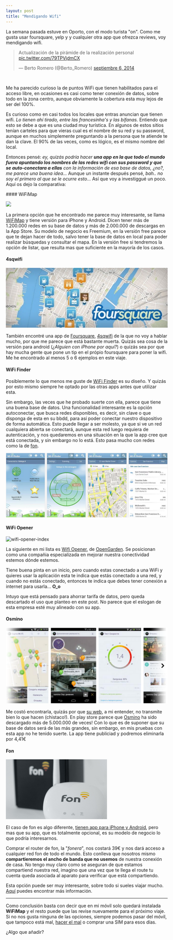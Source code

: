 ```yaml
---
layout: post
title: "Mendigando Wifi"
---
```

La semana pasada estuve en Oporto, con el modo turista "on". Como me gusta usar foursquare, yelp y y cualquier otra app que ofrezca reviews, voy mendigando wifi.

<blockquote class="twitter-tweet" lang="es"><p>Actualización de la pirámide de la realización personal <a href="http://t.co/79TPVjdmCX">pic.twitter.com/79TPVjdmCX</a></p>&mdash; Berto Romero (@Berto_Romero) <a href="https://twitter.com/Berto_Romero/status/508384010134093825">septiembre 6, 2014</a></blockquote>
<script async src="//platform.twitter.com/widgets.js" charset="utf-8"></script>

<br />

Me ha parecido curioso la de puntos WiFi que tienen habilitados para el acceso libre, en ocasiones es casi como tener conexión de datos, sobre todo en la zona centro, aunque obviamente la cobertura esta muy lejos de ser del 100%.

Es curioso como en casi todos los locales que entras anuncian que tienen wifi. *Lo tienen ahí tirado, entre las francesinha's y las bifanas.* Entiendo que esto se debe a que es una ciudad muy turística. En algunos de estos sitios tenían carteles para que vieras cual es el nombre de su red y su password, aunque en muchos simplemente preguntando a la persona que te atiende te dan la clave. El 90% de las veces, como es lógico, es el mismo nombre del local.

Entonces pensé: *ey, quizás podría hacer **una app en la que todo el mundo fuera apuntando los nombres de las redes wifi con sus password y que se auto-conectara a ellas** con la información de esa base de datos, ¿no?, me parece una buena idea...* Aunque un instante después pensé, *bah.. no soy el primero al que se le ocurre esto...* Así que voy a investiggué un poco. Aquí os dejo la comparativa:

#### WiFiMap

![](http://www.wifimap.io/assets/2-iphone-right-6b1ae3901ff2eef62ebcb89c97e2db9b.png)

La primera opción que he encontrado me parece muy interesante, se llama [WiFiMap](http://www.wifimap.io/) y tiene versión para iPhone y Android. Dicen tener más de 1.200.000 redes en su base de datos y más de 2.000.000 de descargas en la App Store. Su modelo de negocio es Freemium, en la versión free parece que te dejan hacer de todo, salvo tener la base de datos en local para poder realizar búsquedas y consultar el mapa. En la versión free si tendremos la opción de listar, que resulta mas que suficiente en la mayoría de los casos.

#### 4sqwifi

![foursquare-banner](/images/foursquare-banner.jpg)

También encontré una app de [Foursquare](https://foursquare.com/), [4sqwifi](http://4sqwifi.com/) de la que no voy a hablar mucho, por que me parece que está bastante muerta. Quizás sea cosa de la versión para android (*¿Alguien con iPhone por aquí?*) o quizás sea por que hay mucha gente que pone un tip en el própio foursquare para poner la wifi. Me he encontrado al menos 5 o 6 ejemplos en este viaje.


#### WiFi Finder

Posiblemente lo que menos me guste de [WiFi Finder](https://play.google.com/store/apps/details?id=com.jiwire.android.finder) es su diseño. Y quizás por esto mismo siempre he optado por las otras apps antes que utilizar esta.

Sin embargo, las veces que he probado suerte con ella, parece que tiene una buena base de datos. Una funcionalidad interesante es la opción autoconectar, que busca redes disponibles, es decir, sin clave o que disponga de esta en su bbdd, para así poder conectar nuestro dispositivo de forma automática. Esto puede llegar a ser molesto, ya que si ve un red cualquiera abierta se conectará, aunque esta red luego requiera de autenticación, y nos quedaremos en una situación en la que la app cree que está conectada, y sin embargo no lo está. Esto pasa mucho con redes como la de [fon](https://corp.fon.com/es).

![wifi-finder](/images/wifi-finder.png)

#### WiFi Opener

![wifi-opener-index](http://opengarden.com/images/d55aaeb7.background.svg)

La siguiente en mi lista es [Wifi Opener](https://play.google.com/store/apps/details?id=com.opengarden.wifiopener), de [OpenGarden](http://opengarden.com/). Se posicionan como una compañia especializada en mejorar nuestra conectividad estemos dónde estemos.

Tiene buena pinta en un inicio, pero cuando estas conectado a una WiFi y quieres usar la aplicación esta te indica que estás conectado a una red, y cuando no estás conectado, entonces te indica que debes tener conexión a internet para usarla... **O_o**

Intuyo que está pensado para ahorrar tarifa de datos, pero queda descartado el uso que planteo en este post. No parece que el eslogan de esta empresa esté muy alineado con su app.

#### Osmino

![osmino](/images/osmino-wifi.png)

Me costó encontrarla, quizás por que [su web](http://store.osmino.com/apps/osmino-wi-fi/), a mi entender, no transmite bien lo que hacen (chistaco!). En play store parece que [Osmino](https://play.google.com/store/apps/details?id=com.osmino.wifil) ha sido descargado más de 5.000.000 de veces! Con lo que es de suponer que su base de datos será de las más grandes, sin embargo, en mis pruebas con esta app no he tenido suerte. La app tiene publiciad y podremos eliminarla por 4,41€

#### Fon


![fon](/images/fonera32.jpg)

El caso de fon es algo diferente, [tienen app para iPhone y Android](https://corp.fon.com/en#home_download), pero mas que su app, que es totalmente opcional, es su modelo de negocio lo que podría interesarnos.

Comprar el router de fon, la "*fonera*", nos costará 39€ y nos dará acceso a cualquier red fon de todo el mundo. Esto conlleva que nosotros mismo **compartieremos el ancho de banda que no usemos** de nuestra conexión de casa. No tengo muy claro como se aseguran de que estamos compartiend nuestra red, imagino que una vez que te llega el route tu cuenta queda asociada al aparato para verificar que está compartiendo.

Esta opción puede ser muy interesante, sobre todo si sueles viajar mucho. [Aquí](https://corp.fon.com/es/how-it-works) puedes encontrar más información.


---

Como conclusión basta con decir que en mi móvil solo quedará instalada **WiFiMap** y el resto puede que las revise nuevamente para el próximo viaje. Si no nos gusta ninguna de las opciones, siempre podemos pasar del móvil, que tampoco está mal, [hacer el mal](http://www.wikihow.com/Hack-Wi-Fi-Using-Android) o comprar una SIM para esos días.

¿Algo que añadir?
